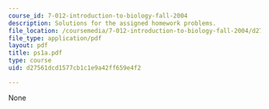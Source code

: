 ```yaml
---
course_id: 7-012-introduction-to-biology-fall-2004
description: Solutions for the assigned homework problems.
file_location: /coursemedia/7-012-introduction-to-biology-fall-2004/d27561dcd1577cb1c1e9a42ff659e4f2_ps1a.pdf
file_type: application/pdf
layout: pdf
title: ps1a.pdf
type: course
uid: d27561dcd1577cb1c1e9a42ff659e4f2

---
```

None